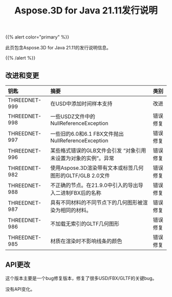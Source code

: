 ﻿---
title: Aspose.3D for Java 21.11发行说明
type: docs
weight: 2
url: /zh/java/aspose-3d-for-java-21-11-release-notes/
---
{{% alert color="primary" %}}

此页包含Aspose.3D for Java 21.11的发行说明信息。

{{% /alert %}}
## **改进和变更**

|**钥匙**|**摘要**|**类别**|
|:- |:- |:- |
|THREEDNET-999 |在USD中添加时间样本支持|改进|
|THREEDNET-998 |一些USDZ文件中的NullReferenceException|错误修复|
|THREEDNET-997 |一些旧的6.0和6.1 FBX文件抛出NullReferenceException|错误修复|
|THREEDNET-996 |某些格式错误的GLB文件会引发 “对象引用未设置为对象的实例”。异常|错误修复|
|THREEDNET-982 |使用Aspose.3D渲染带有文本或标签几何图形的GLTF/GLB 2.0文件|错误修复|
|THREEDNET-988 |不正确的节点。在21.9.0中引入的导出导入二进制FBX后的名称|错误修复|
|THREEDNET-987 |具有不同材料的不同节点下的几何图形被渲染为相同的材料。|错误修复|
|THREEDNET-986 |不加载无索引的GLTF几何图形|错误修复|
|THREEDNET-985 |材质在渲染时不影响线条的颜色|错误修复|


## API更改 ##

这个版本主要是一个bug修复版本，修复了很多USD/FBX/GLTF的关键bug。

没有API变化。